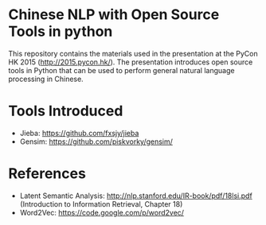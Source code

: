 Chinese NLP with Open Source Tools in python
============================================
This repository contains the materials used in the presentation at the PyCon HK 2015 (http://2015.pycon.hk/). The presentation introduces open source tools in Python that can be used to perform general natural language processing in Chinese.

Tools Introduced
================
* Jieba: https://github.com/fxsjy/jieba
* Gensim: https://github.com/piskvorky/gensim/

References
==========
* Latent Semantic Analysis: http://nlp.stanford.edu/IR-book/pdf/18lsi.pdf (Introduction to Information Retrieval, Chapter 18)
* Word2Vec: https://code.google.com/p/word2vec/
